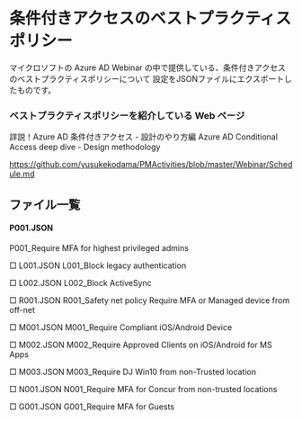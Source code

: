 # 条件付きアクセスのベストプラクティスポリシー
マイクロソフトの Azure AD Webinar の中で提供している、条件付きアクセスのベストプラクティスポリシーについて
設定をJSONファイルにエクスポートしたものです。

### ベストプラクティスポリシーを紹介している Web ページ
詳説！Azure AD 条件付きアクセス - 設計のやり方編 Azure AD Conditional Access deep dive - Design methodology

https://github.com/yusukekodama/PMActivities/blob/master/Webinar/Schedule.md

## ファイル一覧
#### P001.JSON
P001_Require MFA for highest privileged admins

□ L001.JSON
L001_Block legacy authentication

□ L002.JSON
L002_Block ActiveSync

□ R001.JSON
R001_Safety net policy Require MFA or Managed device from off-net

□ M001.JSON
M001_Require Compliant iOS/Android Device

□ M002.JSON
M002_Require Approved Clients on iOS/Android for MS Apps

□ M003.JSON
M003_Require DJ Win10 from non-Trusted location

□ N001.JSON
N001_Require MFA for Concur from non-trusted locations

□ G001.JSON
G001_Require MFA for Guests
